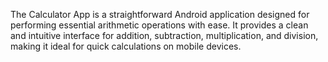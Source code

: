 The Calculator App is a straightforward Android application designed for performing essential arithmetic operations with ease. It provides a clean and intuitive interface for addition, subtraction, multiplication, and division, making it ideal for quick calculations on mobile devices.
